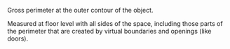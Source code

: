 Gross perimeter at the outer contour of the object.


<!-- comment -->


Measured at floor level with all sides of the space, including those parts of the perimeter that are created by virtual boundaries and openings (like doors).
